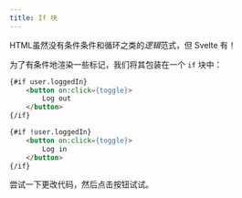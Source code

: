 ```yaml
---
title: If 块
---
```


HTML虽然没有条件条件和循环之类的*逻辑*范式，但 Svelte 有！

为了有条件地渲染一些标记，我们将其包装在一个 `if` 块中：

```html
{#if user.loggedIn}
	<button on:click={toggle}>
		Log out
	</button>
{/if}

{#if !user.loggedIn}
	<button on:click={toggle}>
		Log in
	</button>
{/if}
```

尝试一下更改代码，然后点击按钮试试。